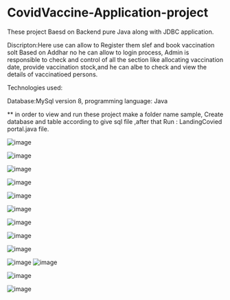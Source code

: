 # CovidVaccine-Application-project
These project Baesd on Backend pure Java along with JDBC application.

Discripton:Here use can allow to Register them slef and book vaccination solt Based on Addhar no he can allow to login process,
Admin is responsible to check and control of all the section like allocating vaccination date, provide vaccination stock,and he can albe to check and view the details of vaccinatioed persons.

Technologies used:

Database:MySql version 8,
programming language: Java

** in order to view and run these project make a folder name sample, Create database and table according to give sql file ,after that Run : LandingCovied portal.java file.

![image](https://user-images.githubusercontent.com/88359966/139574233-7a0b8f48-2beb-442f-af7f-d231dbc412ef.png)

![image](https://user-images.githubusercontent.com/88359966/139574278-f37b831a-24e2-42e3-b980-1ee75ebc0db4.png)

![image](https://user-images.githubusercontent.com/88359966/139574306-f8c84dfd-78fb-44d9-9280-eb295765027f.png)

![image](https://user-images.githubusercontent.com/88359966/139574342-0f39fcfc-95f6-4680-9abf-48c49f6e74fd.png)

![image](https://user-images.githubusercontent.com/88359966/139574358-94f1edb7-e06d-4d5e-95ae-fd44ffd494b3.png)

![image](https://user-images.githubusercontent.com/88359966/139574371-58dbfa81-0031-43b3-b90b-5e0a1ca9e2a2.png)

![image](https://user-images.githubusercontent.com/88359966/139574373-da740215-992a-46d8-8b2c-9f6ad1c42014.png)

![image](https://user-images.githubusercontent.com/88359966/139574379-01f3ccbe-4192-4af9-a735-80f52d975ced.png)

![image](https://user-images.githubusercontent.com/88359966/139574387-738a6462-96cb-4628-9ed3-9858bb4f2fea.png)

![image](https://user-images.githubusercontent.com/88359966/139574398-83e93a0c-d3df-47d8-8580-183de53d5874.png)
![image](https://user-images.githubusercontent.com/88359966/139574403-d8f259e7-b6e6-460b-a047-f2c496148a93.png)

![image](https://user-images.githubusercontent.com/88359966/139574411-5bb28d7c-3644-4928-9ff3-924bd89f9a84.png)

![image](https://user-images.githubusercontent.com/88359966/139574433-d634ae7f-0a90-4ad9-bf63-91a1681678cc.png)



